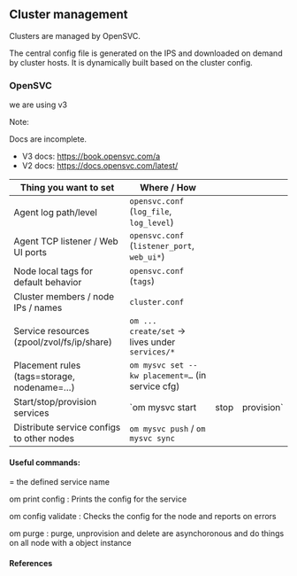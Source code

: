 ## Cluster management

Clusters are managed by OpenSVC.

The central config file is generated on the IPS and downloaded on demand by cluster hosts. It is dynamically built based on the cluster config.

### OpenSVC

we are using v3

Note:

Docs are incomplete. 

- V3 docs: https://book.opensvc.com/a
- V2 docs: https://docs.opensvc.com/latest/


| Thing you want to set                      | Where / How                                      |      |             |
| ------------------------------------------ | ------------------------------------------------ | ---- | ----------- |
| Agent log path/level                       | `opensvc.conf` (`log_file`, `log_level`)         |      |             |
| Agent TCP listener / Web UI ports          | `opensvc.conf` (`listener_port`, `web_ui*`)      |      |             |
| Node local tags for default behavior       | `opensvc.conf` (`tags`)                          |      |             |
| Cluster members / node IPs / names         | `cluster.conf`                                   |      |             |
| Service resources (zpool/zvol/fs/ip/share) | `om ... create/set` → lives under `services/*`   |      |             |
| Placement rules (tags=storage, nodename=…) | `om mysvc set --kw placement=…` (in service cfg) |      |             |
| Start/stop/provision services              | \`om mysvc start                                 | stop | provision\` |
| Distribute service configs to other nodes  | `om mysvc push` / `om mysvc sync`                |      |             |


#### Useful commands:

<svc> = the defined service name

om <svc> print config
: Prints the config for the service

om <svc> config validate
: Checks the config for the node and reports on errors

om <svc> purge
: purge, unprovision and delete are asynchoronous and do things on all node with a object instance

#### References


